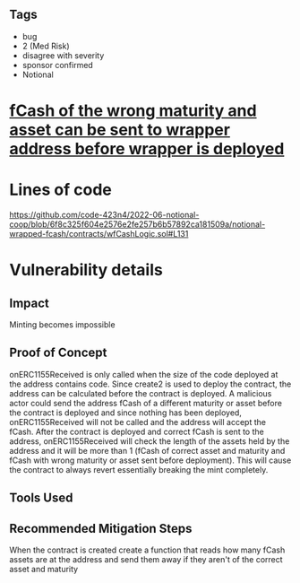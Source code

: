 ## Tags

- bug
- 2 (Med Risk)
- disagree with severity
- sponsor confirmed
- Notional

# [fCash of the wrong maturity and asset can be sent to wrapper address before wrapper is deployed ](https://github.com/code-423n4/2022-06-notional-coop-findings/issues/115) 

# Lines of code

https://github.com/code-423n4/2022-06-notional-coop/blob/6f8c325f604e2576e2fe257b6b57892ca181509a/notional-wrapped-fcash/contracts/wfCashLogic.sol#L131


# Vulnerability details

## Impact
Minting becomes impossible 

## Proof of Concept
onERC1155Received is only called when the size of the code deployed at the address contains code. Since create2 is used to deploy the contract, the address can be calculated before the contract is deployed. A malicious actor could send the address fCash of a different maturity or asset before the contract is deployed and since nothing has been deployed, onERC1155Received will not be called and the address will accept the fCash. After the contract is deployed and correct fCash is sent to the address, onERC1155Received will check the length of the assets held by the address and it will be more than 1 (fCash of correct asset and maturity and fCash with wrong maturity or asset sent before deployment). This will cause the contract to always revert essentially breaking the mint completely. 

## Tools Used

## Recommended Mitigation Steps
When the contract is created create a function that reads how many fCash assets are at the address and send them away if they aren't of the correct asset and maturity

